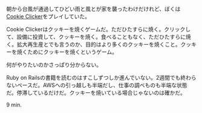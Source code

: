 朝から台風が通過してひどい雨と風とが家を襲ったわけだけれど、ぼくは[Cookie Clicker][cookie-clicker]をプレイしていた。

Cookie Clickerはクッキーを焼くゲームだ。ただひたすらに焼く。クリックして、設備に投資して、クッキーを焼く。食べることもなく、ただひたすらに焼く。拡大再生産とでも言うのか、目的はより多くのクッキーを焼くこと。クッキーを焼くためにクッキーを焼くというゲーム。

何がやりたいのかさっぱり分からない。

Ruby on Railsの書籍を読むのはすこしずつしか進んでいない。2週間でも終わらないペースだ。AWSへの引っ越しも半端だし、仕事の調べものも半端な状態だ。停滞しているだけだ。クッキーを焼いている場合じゃないのは確かだ。

9 min.

[cookie-clicker]: http://orteil.dashnet.org/cookieclicker/
